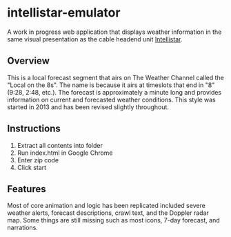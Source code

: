 # intellistar-emulator
A work in progress web application that displays weather information in the same visual presentation as the cable headend unit [Intellistar](https://en.wikipedia.org/wiki/IntelliStar).

## Overview
This is a local forecast segment that airs on The Weather Channel called the "Local on the 8s". The name is because it airs at timeslots that end in "8" (9:28, 2:48, etc.). The forecast is approximately a minute long and provides information on current and forecasted weather conditions. This style was started in 2013 and has been revised slightly throughout.

## Instructions
1. Extract all contents into folder
2. Run index.html in Google Chrome
3. Enter zip code
4. Click start

## Features
Most of core animation and logic has been replicated included severe weather alerts, forecast descriptions, crawl text, and the Doppler radar map. Some things are still missing such as most icons, 7-day forecast, and narrations.
